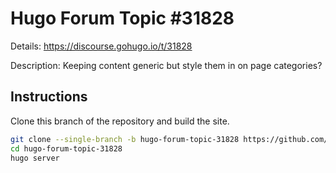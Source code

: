 # Hugo Forum Topic #31828

Details: <https://discourse.gohugo.io/t/31828>

Description: Keeping content generic but style them in on page categories?

## Instructions

Clone this branch of the repository and build the site.

```bash
git clone --single-branch -b hugo-forum-topic-31828 https://github.com/jmooring/hugo-testing hugo-forum-topic-31828
cd hugo-forum-topic-31828
hugo server
```
